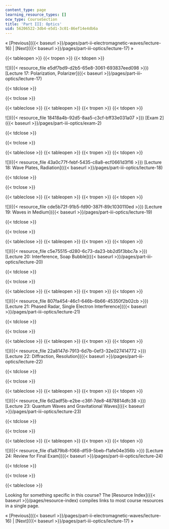 ```yaml
---
content_type: page
learning_resource_types: []
ocw_type: CourseSection
title: 'Part III: Optics'
uid: 56206522-3db4-e5d1-3c01-86ef14e4db6a
---
```


« [Previous]({{< baseurl >}}/pages/part-ii-electromagnetic-waves/lecture-16) | [Next]({{< baseurl >}}/pages/part-iii-optics/lecture-17) »

{{< tableopen >}}
{{< tropen >}}
{{< tdopen >}}


![]({{< resource_file e5df7bd9-d2b5-65e8-3061-693837eed098 >}}) [Lecture 17: Polarization, Polarizer]({{< baseurl >}}/pages/part-iii-optics/lecture-17)


{{< tdclose >}}

{{< trclose >}}

{{< tableclose >}}
{{< tableopen >}}
{{< tropen >}}
{{< tdopen >}}


![]({{< resource_file 18418a4b-92d5-8aa5-c3cf-bff33e031a07 >}}) [Exam 2]({{< baseurl >}}/pages/part-iii-optics/exam-2)


{{< tdclose >}}

{{< trclose >}}

{{< tableclose >}}
{{< tableopen >}}
{{< tropen >}}
{{< tdopen >}}


![]({{< resource_file 43a0c77f-febf-5435-c8a8-ecf0661d3f16 >}}) [Lecture 18: Wave Plates, Radiation]({{< baseurl >}}/pages/part-iii-optics/lecture-18)


{{< tdclose >}}

{{< trclose >}}

{{< tableclose >}}
{{< tableopen >}}
{{< tropen >}}
{{< tdopen >}}


![]({{< resource_file cde5b72f-91b5-fd90-387f-89c1030110ed >}}) [Lecture 19: Waves in Medium]({{< baseurl >}}/pages/part-iii-optics/lecture-19)


{{< tdclose >}}

{{< trclose >}}

{{< tableclose >}}
{{< tableopen >}}
{{< tropen >}}
{{< tdopen >}}


![]({{< resource_file c5e75515-d280-6c73-da23-bb2d5f3bbc7a >}}) [Lecture 20: Interference, Soap Bubble]({{< baseurl >}}/pages/part-iii-optics/lecture-20)


{{< tdclose >}}

{{< trclose >}}

{{< tableclose >}}
{{< tableopen >}}
{{< tropen >}}
{{< tdopen >}}


![]({{< resource_file 807fa454-46c1-646b-6b66-45350f2b02cb >}}) [Lecture 21: Phased Radar, Single Electron Interference]({{< baseurl >}}/pages/part-iii-optics/lecture-21)


{{< tdclose >}}

{{< trclose >}}

{{< tableclose >}}
{{< tableopen >}}
{{< tropen >}}
{{< tdopen >}}


![]({{< resource_file 22a8147d-7913-6d7b-0ef3-32e027414772 >}}) [Lecture 22: Diffraction, Resolution]({{< baseurl >}}/pages/part-iii-optics/lecture-22)


{{< tdclose >}}

{{< trclose >}}

{{< tableclose >}}
{{< tableopen >}}
{{< tropen >}}
{{< tdopen >}}


![]({{< resource_file 6d2adf5b-e2be-c36f-7de8-4878814dfc38 >}}) [Lecture 23: Quantum Waves and Gravitational Waves]({{< baseurl >}}/pages/part-iii-optics/lecture-23)


{{< tdclose >}}

{{< trclose >}}

{{< tableclose >}}
{{< tableopen >}}
{{< tropen >}}
{{< tdopen >}}


![]({{< resource_file d1a879b8-f068-df59-5beb-f1afe04e356b >}}) [Lecture 24: Review for Final Exam]({{< baseurl >}}/pages/part-iii-optics/lecture-24)


{{< tdclose >}}

{{< trclose >}}

{{< tableclose >}}

Looking for something specific in this course? The [Resource Index]({{< baseurl >}}/pages/resource-index) compiles links to most course resources in a single page.

« [Previous]({{< baseurl >}}/pages/part-ii-electromagnetic-waves/lecture-16) | [Next]({{< baseurl >}}/pages/part-iii-optics/lecture-17) »